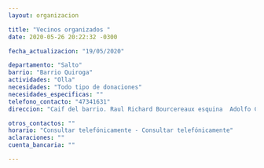 ```yaml
---
layout: organizacion

title: "Vecinos organizados "
date: 2020-05-26 20:22:32 -0300

fecha_actualizacion: "19/05/2020"

departamento: "Salto"
barrio: "Barrio Quiroga"
actividades: "Olla"
necesidades: "Todo tipo de donaciones"
necesidades_especificas: ""
telefono_contacto: "47341631"
direccion: "Caif del barrio. Raul Richard Bourcereaux esquina  Adolfo Claverie"

otros_contactos: ""
horario: "Consultar telefónicamente - Consultar telefónicamente"
aclaraciones: ""
cuenta_bancaria: ""

---
```

